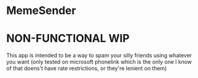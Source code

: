 # MemeSender
# NON-FUNCTIONAL WIP
This app is intended to be a way to spam your silly friends using whatever you want (only tested on microsoft phonelink which is the only one I know of that doens't have rate restrictions, or they're lenient on them)
